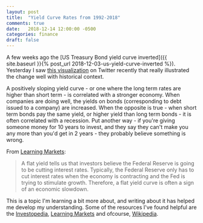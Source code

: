 ```yaml
---
layout: post
title:  "Yield Curve Rates from 1992-2018"
comments: true
date:   2018-12-14 12:00:00 -0500
categories: finance
draft: false
---
```


A few weeks ago the [US Treasury Bond yield curve inverted]({{ site.baseurl }}{% post_url 2018-12-03-us-yield-curve-inverted %}). Yesterday I saw [this visualization](https://twitter.com/vader7x/status/1072345740385632256) on Twitter recently that really illustrated the change well with historical context. 

A positively sloping yield curve - or one where the long term rates are higher than short term - is correlated with a stronger economy. When companies are doing well, the yields on bonds (corresponding to debt issued to a company) are increased. When the opposite is true - when short term bonds pay the same yield, or higher yield than long term bonds - it is often correlated with a recession. Put another way - if you're giving someone money for 10 years to invest, and they say they can't make you any more than you'd get in 2 years - they probably believe something is wrong.

From [Learning Markets](https://www.learningmarkets.com/understanding-the-yield-curve/):

> A flat yield tells us that investors believe the Federal Reserve is going to be cutting interest rates. Typically, the Federal Reserve only has to cut interest rates when the economy is contracting and the Fed is trying to stimulate growth. Therefore, a flat yield curve is often a sign of an economic slowdown.

This is a topic I'm learning a bit more about, and writing about it has helped me develop my understanding. Some of the resources I've found helpful are the [Investopedia](https://www.investopedia.com/terms/y/yieldcurve.asp), [Learning Markets](https://www.learningmarkets.com/understanding-the-yield-curve/) and ofcourse, [Wikipedia](https://en.wikipedia.org/wiki/Yield_curve).